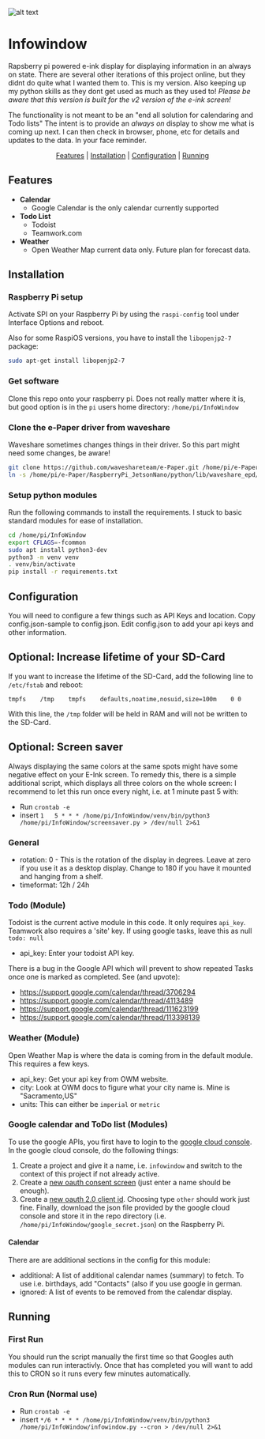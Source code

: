 ![alt text](infowindow.jpg)


# Infowindow
Rapsberry pi powered e-ink display for displaying information in an always on state. There are several other iterations
of this project online, but they didnt do quite what I wanted them to. This is my version. Also keeping up my python
skills as they dont get used as much as they used to!
*Please be aware that this version is built for the v2 version of the e-ink screen!*

The functionality is not meant to be an "end all solution for calendaring and Todo lists" The intent is to provide an
*always  on* display to show me what is coming up next. I can then check in browser, phone, etc for details and updates
to the data. In your face reminder.
<div align="center">
  <a href="#features">Features</a> |
  <a href="#installation">Installation</a> | 
  <a href="#configuration">Configuration</a> | 
  <a href="#running">Running</a>
</div>

## Features
* **Calendar**
  * Google Calendar is the only calendar currently supported
* **Todo List**
  * Todoist
  * Teamwork.com
* **Weather**
  * Open Weather Map current data only. Future plan for forecast data.

## Installation
### Raspberry Pi setup
Activate SPI on your Raspberry Pi by using the `raspi-config` tool under Interface Options and reboot.

Also for some RaspiOS versions, you have to install the `libopenjp2-7` package: 
```bash
sudo apt-get install libopenjp2-7
```

### Get software
Clone this repo onto your raspberry pi. Does not really matter where it is, but good option is in the `pi` users home
directory: `/home/pi/InfoWindow`

### Clone the e-Paper driver from waveshare
Waveshare sometimes changes things in their driver. So this part might need some changes, be aware!
```bash
git clone https://github.com/waveshareteam/e-Paper.git /home/pi/e-Paper
ln -s /home/pi/e-Paper/RaspberryPi_JetsonNano/python/lib/waveshare_epd/ /home/pi/InfoWindow/driver
```

### Setup python modules
Run the following commands to install the requirements. I stuck to basic standard modules for
ease of installation.
```bash
cd /home/pi/InfoWindow
export CFLAGS=-fcommon
sudo apt install python3-dev
python3 -m venv venv
. venv/bin/activate
pip install -r requirements.txt
```

## Configuration
You will need to configure a few things such as API Keys and location. Copy config.json-sample to config.json. Edit
config.json to add your api keys and other information.

## Optional: Increase lifetime of your SD-Card
If you want to increase the lifetime of the SD-Card, add the following line to `/etc/fstab` and reboot: 

`tmpfs    /tmp    tmpfs    defaults,noatime,nosuid,size=100m    0 0`

With this line, the `/tmp` folder will be held in RAM and will not be written to the SD-Card.

## Optional: Screen saver 
Always displaying the same colors at the same spots might have some negative effect on your E-Ink screen. To remedy
this, there is a simple additional script, which displays all three colors on the whole screen: I recommend to let
this run once every night, i.e. at 1 minute past 5 with:
* Run `crontab -e`
* insert `1   5 * * * /home/pi/InfoWindow/venv/bin/python3 /home/pi/InfoWindow/screensaver.py > /dev/null 2>&1`

### General
* rotation: 0 - This is the rotation of the display in degrees. Leave at zero if you use it as a desktop display. Change
to 180 if you have it mounted and hanging from a shelf.
* timeformat: 12h / 24h

### Todo (Module)
Todoist is the current active module in this code. It only requires `api_key`. Teamwork also requires a 'site' key. If
using google tasks, leave this as null `todo: null`
* api_key: Enter your todoist API key.

There is a bug in the Google API which will prevent to show repeated Tasks once one is marked as completed. See (and
upvote): 
* https://support.google.com/calendar/thread/3706294
* https://support.google.com/calendar/thread/4113489
* https://support.google.com/calendar/thread/111623199
* https://support.google.com/calendar/thread/113398139

### Weather (Module)
Open Weather Map is where the data is coming from in the default module. This requires a few keys.
* api_key: Get your api key from OWM website.
* city: Look at OWM docs to figure what your city name is. Mine is "Sacramento,US"
* units: This can either be `imperial` or `metric`

### Google calendar and ToDo list (Modules)
To use the google APIs, you first have to login to the [google cloud console](https://console.cloud.google.com/apis/).
In the google cloud console, do the following things:
1) Create a project and give it a name, i.e. `infowindow` and switch to the context of this project if not already
   active.
2) Create a [new oauth consent screen](https://console.cloud.google.com/apis/credentials/consent) (just enter a name
   should be enough).
3) Create a [new oauth 2.0 client id](https://console.cloud.google.com/apis/credentials). Choosing type `other` should
   work just fine. Finally, download the json file provided by the google cloud console and store it in the repo
   directory (i.e. `/home/pi/InfoWindow/google_secret.json`) on the Raspberry Pi.  

#### Calendar
There are are additional sections in the config for this module:
* additional: A list of additional calendar names (summary) to fetch. To use i.e. birthdays, add "Contacts" (also if
              you use google in german.
* ignored: A list of events to be removed from the calendar display.
        
## Running
### First Run
You should run the script manually the first time so that Googles auth modules can run interactivly. Once that has
completed you will want to add this to CRON so it runs every few minutes automatically.

### Cron Run (Normal use)
* Run `crontab -e`
* insert `*/6 * * * * /home/pi/InfoWindow/venv/bin/python3 /home/pi/InfoWindow/infowindow.py --cron > /dev/null 2>&1` 
